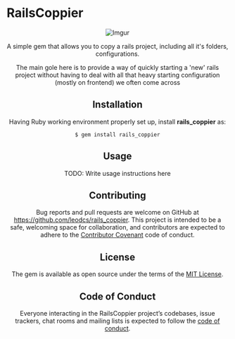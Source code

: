 # RailsCoppier
<div align="center">

![Imgur](http://i.imgur.com/3DhlBWZ.png)

<p>A simple gem that allows you to copy a rails project, including all it's folders, configurations.</p>

<p>The main gole here is to provide a way of quickly starting a 'new' rails project without having to deal with all that heavy starting configuration (mostly on frontend) we often come across</p> 

## Installation

Having Ruby working environment properly set up, install <b>rails_coppier</b> as:

    $ gem install rails_coppier

## Usage

TODO: Write usage instructions here


## Contributing

Bug reports and pull requests are welcome on GitHub at https://github.com/leodcs/rails_coppier. This project is intended to be a safe, welcoming space for collaboration, and contributors are expected to adhere to the [Contributor Covenant](http://contributor-covenant.org) code of conduct.

## License

The gem is available as open source under the terms of the [MIT License](https://opensource.org/licenses/MIT).

## Code of Conduct

Everyone interacting in the RailsCoppier project’s codebases, issue trackers, chat rooms and mailing lists is expected to follow the [code of conduct](https://github.com/[USERNAME]/rails_coppier/blob/master/CODE_OF_CONDUCT.md).
